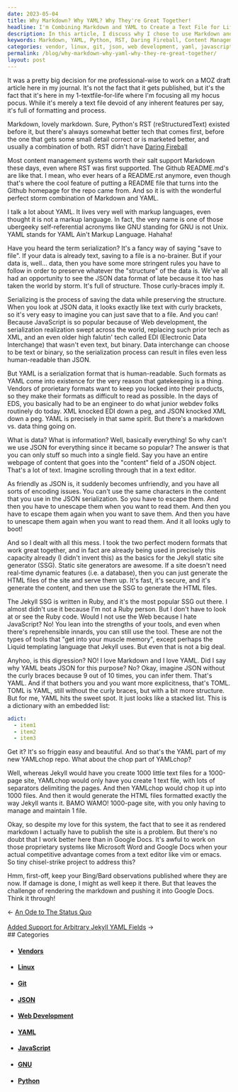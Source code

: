 ```yaml
---
date: 2023-05-04
title: Why Markdown? Why YAML? Why They're Great Together!
headline: I'm Combining Markdown and YAML to Create a Text File for Life!
description: In this article, I discuss why I chose to use Markdown and YAML together for my 1-textfile-for-life system. I explain why Markdown is popular and why YAML is a great serialization format that is human-readable. I also discuss the benefits of using a static site generator like Jekyll and how YAMLchop can help with creating a 1000-page site from 1 file. Finally, I explore how to render the markdown.
keywords: Markdown, YAML, Python, RST, Daring Fireball, Content Management Systems, Github, README.md, README.rst, Serialization, JSON, XML, EDI, Electronic Data Interchange, Binary, JavaScript, Web Development, YAML Ain't Markup Language, Structure, Curly-Braces, EDS, GNU, Unix, Gatekeeping, Proprietary Formats, Vendors, Human-Readable, JSON Data Format
categories: vendor, linux, git, json, web development, yaml, javascript, gnu, python
permalink: /blog/why-markdown-why-yaml-why-they-re-great-together/
layout: post
---
```



It was a pretty big decision for me professional-wise to work on a MOZ draft
article here in my journal. It's not the fact that it gets published, but it's
the fact that it's here in my 1-textfile-for-life where I'm focusing all my
hocus pocus. While it's merely a text file devoid of any inherent features per
say, it's full of formatting and process.

Markdown, lovely markdown. Sure, Python's RST (reStructuredText) existed before
it, but there's always somewhat better tech that comes first, before the one
that gets some small detail correct or is marketed better, and usually a
combination of both. RST didn't have [Daring
Fireball](https://daringfireball.net/projects/markdown/)

Most content management systems worth their salt support Markdown these days,
even where RST was first supported. The Github README.md's are like that. I
mean, who ever hears of a README.rst anymore, even though that's where the cool
feature of putting a README file that turns into the Github homepage for the
repo came from. And so it is with the wonderful perfect storm combination of
Markdown and YAML.

I talk a lot about YAML. It lives very well with markup languages, even thought
it is not a markup language. In fact, the very name is one of those ubergeeky
self-referential acronyms like GNU standing for GNU is not Unix. YAML stands
for YAML Ain't Markup Language. Hahaha!

Have you heard the term serialization? It's a fancy way of saying "save to
file". If your data is already text, saving to a file is a no-brainer. But if
your data is, well... data, then you have some more stringent rules you have to
follow in order to preserve whatever the "structure" of the data is. We've all
had an opportunity to see the JSON data format of late because it too has taken
the world by storm. It's full of structure. Those curly-braces imply it.

Serializing is the process of saving the data while preserving the structure.
When you look at JSON data, it looks exactly like text with curly brackets, so
it's very easy to imagine you can just save that to a file. And you can!
Because JavaScript is so popular because of Web development, the serialization
realization swept across the world, replacing such prior tech as XML, and an
even older high falutin' tech called EDI (Electronic Data Interchange) that
wasn't even text, but binary. Data interchange can choose to be text or binary,
so the serialization process can result in files even less human-readable than
JSON.

But YAML is a serialization format that is human-readable. Such formats as YAML
come into existence for the very reason that gatekeeping is a thing. Vendors of
prorietary formats want to keep you locked into their products, so they make
their formats as difficult to read as possible. In the days of EDS, you
basically had to be an engineer to do what junior webdev folks routinely do
today. XML knocked EDI down a peg, and JSON knocked XML down a peg. YAML is
precisely in that same spirit. But there's a markdown vs. data thing going on.

What is data? What is information? Well, basically everything! So why can't we
use JSON for everything since it became so popular? The answer is that you can
only stuff so much into a single field. Say you have an entire webpage of
content that goes into the "content" field of a JSON object. That's a lot of
text. Imagine scrolling through that in a text editor. 

As friendly as JSON is, it suddenly becomes unfriendly, and you have all sorts
of encoding issues. You can't use the same characters in the content that you
use in the JSON serialization. So you have to escape them. And then you have to
unescape them when you want to read them. And then you have to escape them
again when you want to save them. And then you have to unescape them again when
you want to read them. And it all looks ugly to boot!

And so I dealt with all this mess. I took the two perfect modern formats that
work great together, and in fact are already being used in precisely this
capacity already (I didn't invent this) as the basics for the Jekyll static
site generator (SSG). Static site generators are awesome. If a site doesn't
need real-time dynamic features (i.e. a database), then you can just generate
the HTML files of the site and serve them up. It's fast, it's secure, and it's
generate the content, and then use the SSG to generate the HTML files.

The Jekyll SSG is written in Ruby, and it's the most popular SSG out there. I
almost didn't use it because I'm not a Ruby person. But I don't have to look at
or see the Ruby code. Would I not use the Web because I hate JavaScript? No!
You lean into the strengths of your tools, and even when there's reprehensible
innards, you can still use the tool. These are not the types of tools that "get
into your muscle memory", except perhaps the Liquid templating language that
Jekyll uses. But even that is not a big deal.

Anyhoo, is this digression? NO! I love Markdown and I love YAML. Did I say why
YAML beats JSON for this purpose? No? Okay, imagine JSON without the curly
braces because 9 out of 10 times, you can infer them. That's YAML. And if that
bothers you and you want more explicitness, that's TOML. TOML is YAML, still
without the curly braces, but with a bit more structure. But for me, YAML hits
the sweet spot. It just looks like a stacked list. This is a dictionary with an
embedded list:

```yaml
adict:
  - item1
  - item2
  - item3
```

Get it? It's so friggin easy and beautiful. And so that's the YAML part of my
new YAMLchop repo. What about the chop part of YAMLchop?

Well, whereas Jekyll would have you create 1000 little text files for a
1000-page site, YAMLchop would only have you create 1 text file, with lots of 
separators delimiting the pages. And then YAMLchop would chop it up into 1000
files. And then it would generate the HTML files formatted exactly the way
Jekyll wants it. BAMO WAMO! 1000-page site, with you only having to manage and
maintain 1 file.

Okay, so despite my love for this system, the fact that to see it as rendered
markdown I actually have to publish the site is a problem. But there's no doubt
that I work better here than in Google Docs. It's awful to work on those
proprietary systems like Microsoft Word and Google Docs when your actual
competitive advantage comes from a text editor like vim or emacs. So tiny
chisel-strike project to address this?

Hmm, first-off, keep your Bing/Bard observations published where they are now.
If damage is done, I might as well keep it there. But that leaves the challenge
of rendering the markdown and pushing it into Google Docs. Think it through!

<div class="arrow-links"><div class="post-nav-prev"><span class="arrow">&larr;&nbsp;</span><a href="/blog/an-ode-to-the-status-quo/">An Ode to The Status Quo</a></div> &nbsp; <div class="post-nav-next"><a href="/blog/added-support-for-arbitrary-jekyll-yaml-fields/">Added Support for Arbitrary Jekyll YAML Fields</a><span class="arrow">&nbsp;&rarr;</span></div></div>
## Categories

<ul>
<li><h4><a href='/vendor/'>Vendors</a></h4></li>
<li><h4><a href='/linux/'>Linux</a></h4></li>
<li><h4><a href='/git/'>Git</a></h4></li>
<li><h4><a href='/json/'>JSON</a></h4></li>
<li><h4><a href='/web-development/'>Web Development</a></h4></li>
<li><h4><a href='/yaml/'>YAML</a></h4></li>
<li><h4><a href='/javascript/'>JavaScript</a></h4></li>
<li><h4><a href='/gnu/'>GNU</a></h4></li>
<li><h4><a href='/python/'>Python</a></h4></li></ul>